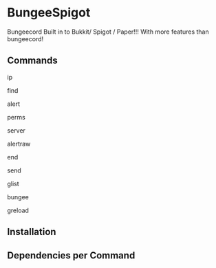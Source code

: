 # BungeeSpigot
Bungeecord Built in to Bukkit/ Spigot / Paper!!! With more features than bungeecord!

## Commands

ip

find

alert

perms

server

alertraw

end

send

glist

bungee

greload

## Installation

## Dependencies per Command
